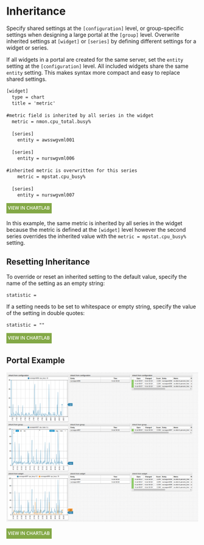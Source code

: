 # Inheritance

Specify shared settings at the `[configuration]` level, or group-specific settings when designing a large portal at the `[group]` level. Overwrite inherited settings at `[widget]` or `[series]` by defining different settings for a widget or series.

If all widgets in a portal are created for the same server, set the `entity` setting at the `[configuration]` level. All included widgets share the same `entity` setting. This makes syntax more compact and easy to replace shared settings.

```ls
[widget]
  type = chart
  title = 'metric'
  
#metric field is inherited by all series in the widget
  metric = nmon.cpu_total.busy%

  [series]
    entity = awsswgvml001

  [series]
    entity = nurswgvml006

#inherited metric is overwritten for this series
    metric = mpstat.cpu_busy%

  [series]
    entity = nurswgvml007
```

[![](../images/button.png)](https://apps.axibase.com/chartlab/3230deb6/2/)

In this example, the same metric is inherited by all series in the widget because the metric is defined at the `[widget]` level however the second series overrides the inherited value with the `metric = mpstat.cpu_busy%` setting.

## Resetting Inheritance

To override or reset an inherited setting to the default value, specify the name of the setting as an empty string:

```ls
statistic =
```

If a setting needs to be set to whitespace or empty string, specify the value of the setting in double quotes:

```ls
statistic = ""
```

[![](../images/button.png)](https://apps.axibase.com/chartlab/061b5af1)

## Portal Example

![](./images/inheritance-portal.png)

[![](../images/button.png)](https://apps.axibase.com/chartlab/f137e7d8)
